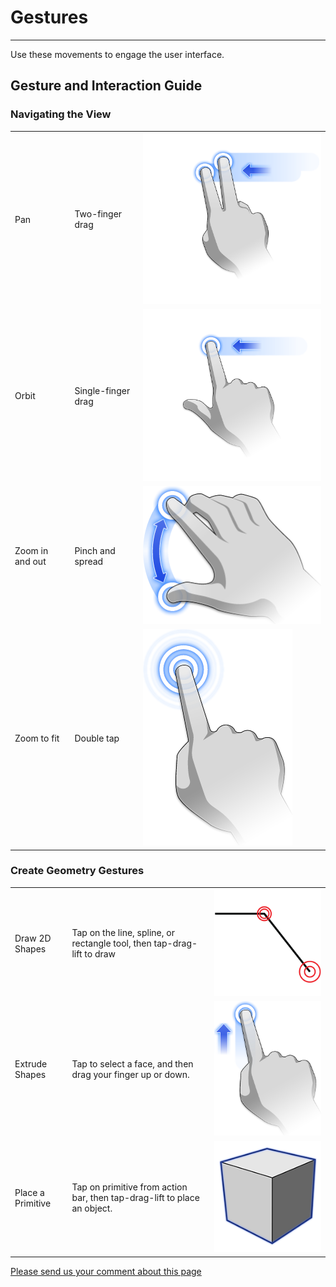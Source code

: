 # Gestures

----

Use these movements to engage the user interface.
 

## Gesture and Interaction Guide

### Navigating the View

| | | |
| ---- | ---- | ---- |
| Pan   |  Two-finger drag   |   ![](Images/GUID-4307F5D6-E2C3-4CAB-9FD2-651D52B3DCF8-low.png)   |
| Orbit   |  Single-finger drag   |   ![](Images/GUID-65A59445-15DB-4F19-B25A-5D5193E57761-low.png)   |
| Zoom in and out   |  Pinch and spread   |   ![](Images/GUID-7B204401-5D68-4119-BC25-06353F6DE600-low.png)   |
| Zoom to fit   |  Double tap   |   ![](Images/GUID-741A3F3D-B558-444A-A2EF-D817498DBD10-low.png)   |


### Create Geometry Gestures

| | | |
| ---- | ---- | ---- |
| Draw 2D Shapes   |   Tap on the line, spline, or rectangle tool, then tap-drag-lift to draw   |   ![](Images/GUID-F27654CC-6996-4D89-8030-3EA2B9D41B63-low.png)   |
| Extrude Shapes   |   Tap to select a face, and then drag your finger up or down.   |   ![](Images/GUID-A84A7DBB-E3EF-4130-AFDF-0E9CD1BA5512-low.png)   |
| Place a Primitive   |  Tap on primitive from action bar, then tap-drag-lift to place an object.   |   ![](Images/GUID-08D9B90C-BE55-4596-BFFB-3436E9D2A939-low.png)   |

[Please send us your comment about this page](#)